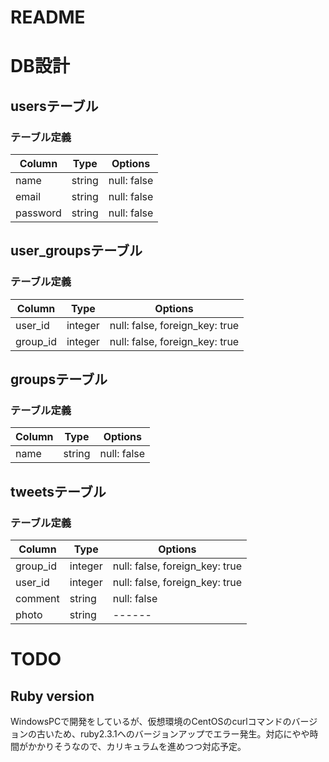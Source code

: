 # README

# DB設計
## usersテーブル
### テーブル定義
|Column|Type|Options|
|------|----|-------|
|name|string|null: false|
|email|string|null: false|
|password|string|null: false|

## user_groupsテーブル
### テーブル定義
|Column|Type|Options|
|------|----|-------|
|user_id|integer|null: false, foreign_key: true|
|group_id|integer|null: false, foreign_key: true|

## groupsテーブル
### テーブル定義
|Column|Type|Options|
|------|----|-------|
|name|string|null: false|

## tweetsテーブル
### テーブル定義
|Column|Type|Options|
|------|----|-------|
|group_id|integer|null: false, foreign_key: true|
|user_id|integer|null: false, foreign_key: true|
|comment|string|null: false|
|photo|string|------|

# TODO
## Ruby version
WindowsPCで開発をしているが、仮想環境のCentOSのcurlコマンドのバージョンの古いため、ruby2.3.1へのバージョンアップでエラー発生。対応にやや時間がかかりそうなので、カリキュラムを進めつつ対応予定。


